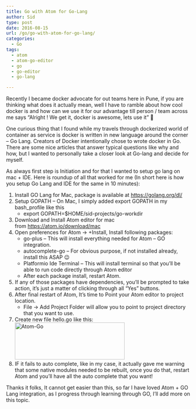 ```yaml
---
title: Go with Atom for Go-Lang
author: Sid
type: post
date: 2016-08-15
url: /go/go-with-atom-for-go-lang/
categories:
  - Go
tags:
  - atom
  - atom-go-editor
  - go
  - go-editor
  - go-lang

---
```

Recently I became docker advocate for out teams here in Pune, if you are thinking what does it actually mean, well I have to ramble about how cool docker is and how can we use it for our advantage till person / team across me says &#8220;Alright ! We get it, docker is awesome, lets use it&#8221; 🙂

One curious thing that I found while my travels through dockerized world of container as service is docker is written in new language around the corner &#8211; Go Lang. Creators of Docker intentionally chose to wrote docker in Go. There are some nice articles that answer typical questions like why and how, but I wanted to personally take a closer look at Go-lang and decide for myself.

As always first step is Initiation and for that I wanted to setup go lang on mac + IDE. Here is roundup of all that worked for me (In short here is how you setup Go Lang and IDE for the same in 10 minutes):

  1. Install GO Lang for Mac, package is available at https://golang.org/dl/
  2. Setup GOPATH &#8211; On Mac, I simply added export GOPATH in my bash_profile like this 
      * export GOPATH=$HOME/sid-projects/go-workdir
  3. Download and Install Atom editor for mac from https://atom.io/download/mac
  4. Open preferences for Atom -> +Install, Install following packages: 
      * go-plus &#8211; This will install everything needed for Atom &#8211; GO integration.
      * autocomplete-go &#8211; For obvious purpose, if not installed already, install this ASAP 😉
      * Platformio Ide Terminal &#8211; This will install terminal so that you&#8217;ll be able to run code directly through Atom editor
      * After each package install, restart Atom.
  5. If any of those packages have dependencies, you&#8217;ll be prompted to take action, it&#8217;s just a matter of clicking through all &#8220;Yes&#8221; buttons.
  6. After final restart of Atom, It&#8217;s time to Point your Atom editor to project location. 
      * File -> Add Project Folder will allow you to point to project directory that you want to use.
  7. Create new file hello.go like this:    [<img class="alignnone size-medium wp-image-15" src="/img/Atom-Go-300x101.png" alt="Atom-Go" width="300" height="101" srcset="/img/Atom-Go-300x101.png 300w, /img/Atom-Go-768x258.png 768w, /img/Atom-Go-1024x345.png 1024w, /img/Atom-Go.png 1260w" sizes="(max-width: 300px) 100vw, 300px" />][1]
  8. IF it fails to auto complete, like in my case, it actually gave me warning that some native modules needed to be rebuilt, once you do that, restart Atom and you&#8217;ll have all the auto complete that you want!

Thanks it folks, It cannot get easier than this, so far I have loved Atom + GO Lang integration, as I progress through learning through GO, I&#8217;ll add more on this topic.

 [1]: /img/Atom-Go.png